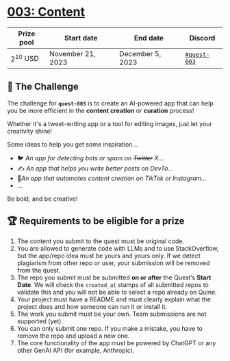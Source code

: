 # [003: Content](https://quine.sh)

| Prize pool | Start date | End date | Discord |
| --- | --- | --- | --- |
| $2^{10}$ USD | November 21, 2023  | December 5, 2023  | [`#quest-003`](https://discord.gg/quine) |

## 🌋 The Challenge

The challenge for **`quest-003`** is to create an AI-powered app that can help you be more efficient in the **content creation** or **curation** process!

Whether it's a tweet-writing app or a tool for editing images, just let your creativity shine!

Some ideas to help you get some inspiration…

- 🐦 *An app for detecting bots or spam on ~~Twitter~~ X…*
- ✍️ *An app that helps you write better posts on DevTo…*
- 📱*An app that automates content creation on TikTok or Instagram…*
- …

Be bold, and be creative!

## 🏆 Requirements to be eligible for a prize

1. The content you submit to the quest must be original code.
2. You are allowed to generate code with LLMs and to use StackOverflow, but the app/repo idea must be yours and yours only. If we detect plagiarism from other repo or user, your submission will be removed from the quest.
3. The repo you submit must be submitted **on or after** the Quest’s **Start Date**. We will check the `created_at` stamps of all submitted repos to validate this and you will not be able to select a repo already on Quine.
4. Your project must have a README and must clearly explain what the project does and how someone can run it or install it.
5. The work you submit must be your own. Team submissions are not supported (yet).
6. You can only submit one repo. If you make a mistake, you have to remove the repo and upload a new one.
7. The core functionality of the app must be powered by ChatGPT or any other GenAI API (for example, Anthropic).
